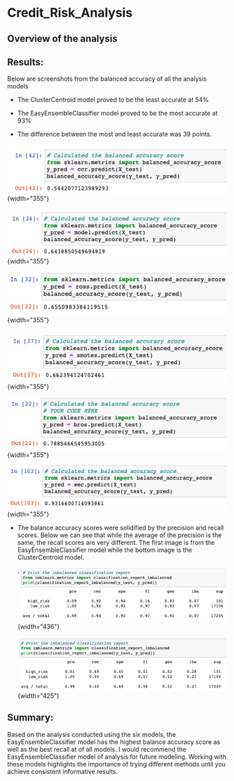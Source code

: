 # Credit_Risk_Analysis

## Overview of the analysis

## Results: 

Below are screenshots from the balanced accuracy of all the analysis models

-   The ClusterCentroid model proved to be the least accurate at 54%

-   The EasyEnsembleClassifier model proved to be the most accurate at 93%

-   The difference between the most and least accurate was 39 points.

![ClusterCentroids](images/ClusterCentroids_accuracy.png){width="355"}

![SMOTEENN](images/SMOTEENN_accuracy.png){width="355"}

![RandomOverSampler](images/RandomOverSampler_accuracy.png){width="355"}

![SMOTE](images/SMOTE_accuracy.png){width="355"}

![BalancedRandomForestClassifier](images/BalancedRandomForestClassifier_accuracy.png){width="355"}

![EasyEnsembleClassifier](images/EasyEnsembleClassifier_Accuracy.png){width="355"}

-   The balance accuracy scores were solidified by the precision and recall scores. Below we can see that while the average of the precision is the same, the recall scores are very different. The first image is from the EasyEnsembleClassifier model while the bottom image is the ClusterCentroid model.

    ![EasyEnsembleClassifier_pre_rec](images/EasyEnsembleClassifier_pre_rec.png){width="436"}

    ![](images/ClusterCentroids_pre_rec.png){width="425"}

## Summary: 

Based on the analysis conducted using the six models, the EasyEnsembleClassifier model has the highest balance accuracy score as well as the best recall at of all models. I would recommend the EasyEnsembleClassifier model of analysis for future modeling. Working with these models highlights the importance of trying different methods until you achieve consistent informative results.
